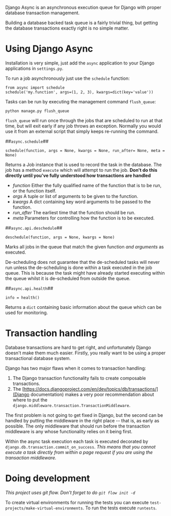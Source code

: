 Django Async is an asynchronous execution queue for Django with proper database transaction management.

Building a database backed task queue is a fairly trivial thing, but getting the database transactions exactly right is no simple matter.


# Using Django Async #

Installation is very simple, just add the `async` application to your Django applications in `settings.py`.

To run a job asynchronously just use the `schedule` function:

    from async import schedule
    schedule('my.function', args=(1, 2, 3), kwargs=dict(key='value'))

Tasks can be run by executing the management command `flush_queue`:

    python manage.py flush_queue

`flush_queue` will run once through the jobs that are scheduled to run at that time, but will exit early if any job throws an exception. Normally you would use it from an external script that simply keeps re-running the command.

##`async.schedule`##

    schedule(function, args = None, kwargs = None, run_after= None, meta = None)

Returns a Job instance that is used to record the task in the database. The job has a method `execute` which will attempt to run the job. **Don't do this directly until you've fully understood how transactions are handled**

* _function_ Either the fully qualified name of the function that is to be run, or the function itself.
* _args_ A tuple or list of arguments to be given to the function.
* _kwargs_ A dict containing key word arguments to be passed to the function.
* _run_after_ The earliest time that the function should be run.
* _meta_ Parameters for controlling how the function is to be executed.

##`async.api.deschedule`##

    deschedule(function, args = None, kwargs = None)

Marks all jobs in the queue that match the given function _and arguments_ as executed.

De-scheduling does not guarantee that the de-scheduled tasks will never run unless the de-scheduling is done within a task executed in the job queue. This is because the task might have already started executing within the queue whilst it is de-scheduled from outside the queue.

##`async.api.health`##

    info = health()

Returns a `dict` containing basic information about the queue which can be used for monitoring.


# Transaction handling #

Database transactions are hard to get right, and unfortunately Django doesn't make them much easier. Firstly, you really want to be using a proper transactional database system.

Django has two major flaws when it comes to transaction handling:

1. The Django transaction functionality fails to create composable transactions.
2. The [https://docs.djangoproject.com/en/dev/topics/db/transactions/](Django documentation) makes a very poor recommendation about where to put the `django.middleware.transaction.TransactionMiddleware`.

The first problem is not going to get fixed in Django, but the second can be handled by putting the middleware in the right place -- that is, as early as possible. The only middleware that should run before the transaction middleware is any whose functionality relies on it being first.

Within the async task execution each task is executed decorated by `django.db.transaction.commit_on_success`. _This means that you cannot execute a task directly from within a page request if you are using the transaction middleware._


# Doing development #

_This project uses git flow. Don't forget to do `git flow init -d`_

To create virtual environments for running the tests you can execute `test-projects/make-virtual-environments`. To run the tests execute `runtests`.
